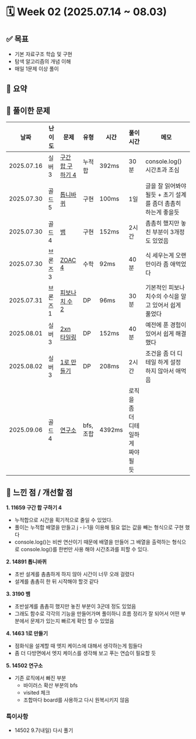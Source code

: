 # 🗓️ Week 02 (2025.07.14 ~ 08.03)

## ✅ 목표

- 기본 자료구조 학습 및 구현
- 탐색 알고리즘의 개념 이해
- 매일 1문제 이상 풀이

## 📌 요약

## 🧩 풀이한 문제

| 날짜       | 난이도   | 문제                                                      | 유형      | 시간   | 풀이 시간                         | 메모                                                         |
| ---------- | -------- | --------------------------------------------------------- | --------- | ------ | --------------------------------- | ------------------------------------------------------------ |
| 2025.07.16 | 실버 3   | [구간 합 구하기 4](https://www.acmicpc.net/problem/11659) | 누적합    | 392ms  | 30분                              | console.log() 시간초과 조심                                  |
| 2025.07.30 | 골드 5   | [톱니바퀴](https://www.acmicpc.net/problem/14891)         | 구현      | 100ms  | 1일                               | 글을 잘 읽어봐야될듯 + 초기 설계를 좀더 촘촘히 하는게 좋을듯 |
| 2025.07.30 | 골드 4   | [뱀](https://www.acmicpc.net/problem/3190)                | 구현      | 152ms  | 2시간                             | 촘촘히 했지만 놓친 부분이 3개정도 있었음                     |
| 2025.07.30 | 브론즈 3 | [ZOAC 4](https://www.acmicpc.net/problem/23971)           | 수학      | 92ms   | 40분                              | 식 세우는게 오랜만이라 좀 애먹었다                           |
| 2025.07.31 | 브론즈 1 | [피보나치 수 2](https://www.acmicpc.net/problem/2748)     | DP        | 96ms   | 30분                              | 기본적인 피보나치수의 수식을 알고 있어서 쉽게 풀었다         |
| 2025.08.01 | 실버 3   | [2xn 타일링](https://www.acmicpc.net/problem/11726)       | DP        | 152ms  | 40분                              | 예전에 푼 경험이 있어서 쉽게 해결 했다                       |
| 2025.08.02 | 실버 3   | [1로 만들기](https://www.acmicpc.net/problem/1463)        | DP        | 208ms  | 2시간                             | 조건을 좀 더 디테일 하게 설정 하지 않아서 애먹음             |
| 2025.09.06 | 골드 4   | [연구소](https://www.acmicpc.net/problem/14502)           | bfs, 조합 | 4392ms | 로직을 좀 더 디테일하게 짜야될 듯 |

## 🤔 느낀 점 / 개선할 점

**1. 11659 구간 합 구하기 4**

- 누적합으로 시간을 획기적으로 줄일 수 있었다.
- 풀이는 누적합 배열을 만들고 j - i-1을 이용해 필요 없는 값을 빼는 형식으로 구현 했다
- console.log()는 비싼 연산이기 때문에 배열을 만들어 그 배열을 출력하는 형식으로 console.log()를 한번만 사용 해야 시간초과를 피할 수 있다.

**2. 14891 톱니바퀴**

- 초반 설계를 촘촘하게 하지 않아 시간이 너무 오래 걸렸다
- 설계를 촘촘히 한 뒤 시작해야 할것 같다

**3. 3190 뱀**

- 초반설계를 촘촘히 했지만 놓친 부분이 3군데 정도 있었음
- 그래도 함수로 각각의 기능을 만들어가며 풀이하니 흐름 정리가 잘 되어서 어떤 부분에서 문제가 있는지 빠르게 확인 할 수 있었음

**4. 1463 1로 만들기**

- 점화식을 설계할 때 엣지 케이스에 대해서 생각하는게 힘들다
- 좀 더 다방면에서 엣지 케이스를 생각해 보고 푸는 연습이 필요할 듯

**5. 14502 연구소**

- 기존 로직에서 빠진 부분
  - 바이러스 확산 부분의 bfs
  - visited 체크
  - 조합마다 board를 사용하고 다시 원복시키지 않음

### 특이사항

- 14502 9.7(내일) 다시 풀기
